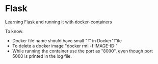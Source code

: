 # Flask
 Learning Flask and running it with docker-containers

 To know: 
*  Docker file name should have small "f" in Docker"f"ile
*  To delete a docker image "docker rmi -f IMAGE-ID "
*  While running the container use the port as "8000", even though port 5000 is printed in the log file.
